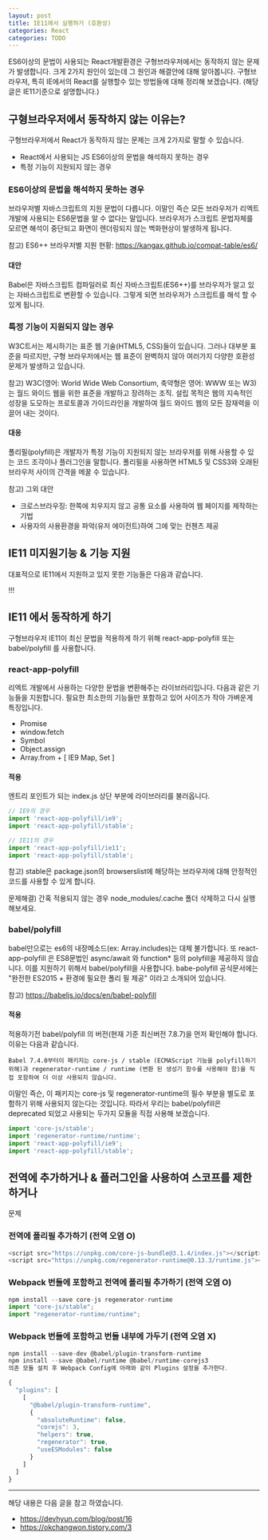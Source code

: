 ```yaml
---
layout: post
title: IE11에서 실행하기 (호환성)
categories: React
categories: TODO
---
```


ES6이상의 문법이 사용되는 React개발환경은 구형브라우저에서는 동작하지 않는 문제가 발생합니다. 크게 2가지 원인이 있는데 그 원인과 해결안에 대해 알아봅니다. 구형브라우저, 특히 IE에서의 React를 실행할수 있는 방법들에 대해 정리해 보겠습니다. (해당글은 IE11기준으로 설명합니다.)


## 구형브라우저에서 동작하지 않는 이유는?
구형브라우저에서 React가 동작하지 않는 문제는 크게 2가지로 말할 수 있습니다.
- React에서 사용되는 JS ES6이상의 문법을 해석하지 못하는 경우
- 특정 기능이 지원되지 않는 경우

### ES6이상의 문법을 해석하지 못하는 경우
브라우저별 자바스크립트의 지원 문법이 다릅니다. 이말인 즉슨 모든 브라우저가 리엑트개발에 사용되는 ES6문법을 알 수 없다는 말입니다. 브라우저가 스크립트 문법자체를 모르면 해석이 중단되고 화면이 렌더링되지 않는 백화현상이 발생하게 됩니다. 

참고) ES6++ 브라우저별 지원 현황: https://kangax.github.io/compat-table/es6/

#### 대안
Babel은 자바스크립트 컴파일러로 최신 자바스크립트(ES6++)를 브라우저가 알고 있는 자바스크립트로 변환할 수 있습니다. 그렇게 되면 브라우저가 스크립트를 해석 할 수 있게 됩니다.

### 특정 기능이 지원되지 않는 경우
W3C트서는 제시하기는 표준 웹 기술(HTML5, CSS)들이 있습니다. 그러나 대부분 표준을 따르지만, 구형 브라우저에서는 웹 표준이 완벽하지 않아 여러가지 다양한 호환성 문제가 발생하고 있습니다. 

참고) W3C(영어: World Wide Web Consortium, 축약형은 영어: WWW 또는 W3)는 월드 와이드 웹을 위한 표준을 개발하고 장려하는 조직. 설립 목적은 웹의 지속적인 성장을 도모하는 프로토콜과 가이드라인을 개발하여 월드 와이드 웹의 모든 잠재력을 이끌어 내는 것이다.

#### 대응
폴리필(polyfill)은 개발자가 특정 기능이 지원되지 않는 브라우저를 위해 사용할 수 있는 코드 조각이나 플러그인을 말합니다. 폴리필을 사용하면 HTML5 및 CSS3와 오래된 브라우저 사이의 간격을 메꿀 수 있습니다.

참고) 그외 대안
- 크로스브라우징: 한쪽에 치우지지 않고 공통 요소를 사용하여 웹 페이지를 제작하는 기법
- 사용자의 사용환경을 파악(유저 에이전트)하여 그에 맞는 컨첸츠 제공


## IE11 미지원기능 & 기능 지원


대표적으로 IE11에서 지원하고 있지 못한 기능들은 다음과 같습니다.

!!!

## IE11 에서 동작하게 하기
구형브라우저 IE11이 최신 문법을 적용하게 하기 위해 react-app-polyfill 또는 babel/polyfill 를 사용합니다. 

### react-app-polyfill
리엑트 개발에서 사용하는 다양한 문법을 변환해주는 라이브러리입니다. 다음과 같은 기능들을 지원합니다. 필요한 최소한의 기능들만 포함하고 있어 사이즈가 작아 가벼운게 특징입니다.

- Promise
- window.fetch
- Symbol
- Object.assign
- Array.from + [ IE9 Map, Set ]

#### 적용
엔트리 포인트가 되는 index.js 상단 부분에 라이브러리를 불러옵니다.


```js
// IE9의 경우
import 'react-app-polyfill/ie9';
import 'react-app-polyfill/stable';

// IE11의 경우
import 'react-app-polyfill/ie11';
import 'react-app-polyfill/stable';
```

참고) stable은 package.json의 browserslist에 해당하는 브라우저에 대해 안정적인 코드를 사용할 수 있게 합니다.

문제해결) 간혹 적용되지 않는 경우 node_modules/.cache 폴더 삭제하고 다시 실행해보세요.

### babel/polyfill
babel만으로는 es6의 내장메소드(ex: Array.includes)는 대체 불가합니다. 또 react-app-polyfill 은 ES8문법인 async/await 와 function* 등의 polyfill을 제공하지 않습니다. 이를 지원하기 위해서 babel/polyfill을 사용합니다. babe-polyfill 공식문서에는 "완전한 ES2015 + 환경에 필요한 폴리 필 제공" 이라고 소개되어 있습니다.

참고) https://babeljs.io/docs/en/babel-polyfill


#### 적용
적용하기전 babel/polyfill 의 버전(현재 기준 최신버전 7.8.7)을 먼저 확인해야 합니다. 이유는 다음과 같습니다.

```
Babel 7.4.0부터이 패키지는 core-js / stable (ECMAScript 기능을 polyfill하기 위해)과 regenerator-runtime / runtime (변환 된 생성기 함수를 사용해야 함)을 직접 포함하여 더 이상 사용되지 않습니다.
```

이말인 즉슨, 이 패키지는 core-js 및 regenerator-runtime의 필수 부분을 별도로 포함하기 위해 사용되지 않는다는 것입니다. 따라서 우리는 babel/polyfill은 deprecated 되었고 사용되는 두가지 모듈을 직접 사용해 보겠습니다.

```js
import 'core-js/stable';
import 'regenerator-runtime/runtime';
import 'react-app-polyfill/ie9';
import 'react-app-polyfill/stable';
```


## 전역에 추가하거나 & 플러그인을 사용하여 스코프를 제한하거나
문제
### 전역에 폴리필 추가하기 (전역 오염 O)
```js
<script src="https://unpkg.com/core-js-bundle@3.1.4/index.js"></script>
<script src="https://unpkg.com/regenerator-runtime@0.13.3/runtime.js"></script>
```

### Webpack 번들에 포함하고 전역에 폴리필 추가하기 (전역 오염 O)
```js
npm install --save core-js regenerator-runtime
import "core-js/stable";
import "regenerator-runtime/runtime";

```

### Webpack 번들에 포함하고 번들 내부에 가두기 (전역 오염 X)

```js
npm install --save-dev @babel/plugin-transform-runtime
npm install --save @babel/runtime @babel/runtime-corejs3
의존 모듈 설치 후 Webpack Config에 아래와 같이 Plugins 설정을 추가한다.

{
  "plugins": [
    [
      "@babel/plugin-transform-runtime",
      {
        "absoluteRuntime": false,
        "corejs": 3,
        "helpers": true,
        "regenerator": true,
        "useESModules": false
      }
    ]
  ]
}
```


---

해당 내용은 다음 글을 참고 하였습니다.

- https://devhyun.com/blog/post/16
- https://okchangwon.tistory.com/3
